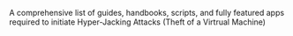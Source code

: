 A comprehensive list of guides, handbooks, scripts, and fully featured apps required to initiate Hyper-Jacking Attacks (Theft of a Virtrual Machine)
